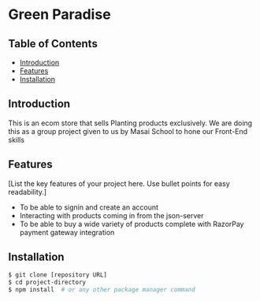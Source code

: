 # Green Paradise


## Table of Contents

- [Introduction](#introduction)
- [Features](#features)
- [Installation](#installation)

## Introduction

This is an ecom store that sells Planting products exclusively. We are doing this as a group project given to us by Masai School to hone our Front-End skills

## Features

[List the key features of your project here. Use bullet points for easy readability.]

- To be able to signin and create an account
- Interacting with products coming in from the json-server
- To be able to buy a wide variety of products complete with RazorPay payment gateway integration

## Installation


```bash
$ git clone [repository URL]
$ cd project-directory
$ npm install  # or any other package manager command
